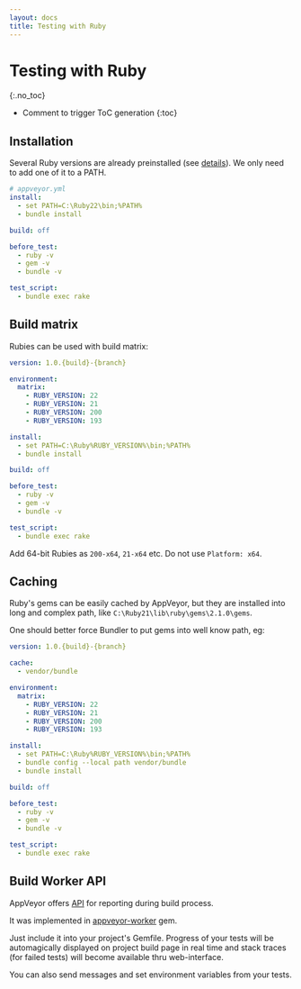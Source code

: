 ```yaml
---
layout: docs
title: Testing with Ruby
---
```


<!-- markdownlint-disable MD022 MD032 -->
# Testing with Ruby
{:.no_toc}

* Comment to trigger ToC generation
{:toc}
<!-- markdownlint-enable MD022 MD032 -->

## Installation

Several Ruby versions are already preinstalled
(see [details](/docs/installed-software#ruby)).
We only need to add one of it to a PATH.

```yaml
# appveyor.yml
install:
  - set PATH=C:\Ruby22\bin;%PATH%
  - bundle install

build: off

before_test:
  - ruby -v
  - gem -v
  - bundle -v

test_script:
  - bundle exec rake
```

## Build matrix

Rubies can be used with build matrix:

```yaml
version: 1.0.{build}-{branch}

environment:
  matrix:
    - RUBY_VERSION: 22
    - RUBY_VERSION: 21
    - RUBY_VERSION: 200
    - RUBY_VERSION: 193

install:
  - set PATH=C:\Ruby%RUBY_VERSION%\bin;%PATH%
  - bundle install

build: off

before_test:
  - ruby -v
  - gem -v
  - bundle -v

test_script:
  - bundle exec rake
```

Add 64-bit Rubies as `200-x64`, `21-x64` etc. Do not use `Platform: x64`.

## Caching

Ruby's gems can be easily cached by AppVeyor,
but they are installed into long and complex path,
like `C:\Ruby21\lib\ruby\gems\2.1.0\gems`.

One should better force Bundler to put gems into well know path, eg:

```yaml
version: 1.0.{build}-{branch}

cache:
  - vendor/bundle

environment:
  matrix:
    - RUBY_VERSION: 22
    - RUBY_VERSION: 21
    - RUBY_VERSION: 200
    - RUBY_VERSION: 193

install:
  - set PATH=C:\Ruby%RUBY_VERSION%\bin;%PATH%
  - bundle config --local path vendor/bundle
  - bundle install

build: off

before_test:
  - ruby -v
  - gem -v
  - bundle -v

test_script:
  - bundle exec rake
```

## Build Worker API

AppVeyor offers [API](/docs/build-worker-api) for reporting during build process.

It was implemented in
[appveyor-worker](https://rubygems.org/gems/appveyor-worker) gem.

Just include it into your project's Gemfile.
Progress of your tests will be automagically displayed on project build page
in real time and stack traces (for failed tests)
will become available thru web-interface.

You can also send messages and set environment variables from your tests.
